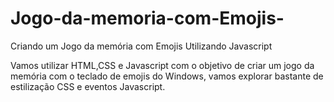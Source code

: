 # Jogo-da-memoria-com-Emojis-
Criando um Jogo da memória com Emojis Utilizando Javascript


Vamos utilizar HTML,CSS e Javascript com o objetivo de criar um jogo da memória com o teclado de emojis do Windows, vamos explorar bastante de estilização CSS e eventos Javascript.
